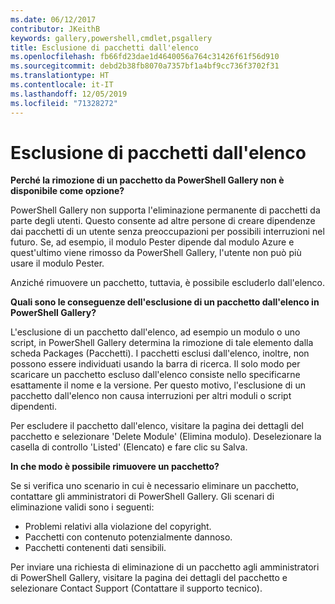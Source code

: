 ```yaml
---
ms.date: 06/12/2017
contributor: JKeithB
keywords: gallery,powershell,cmdlet,psgallery
title: Esclusione di pacchetti dall'elenco
ms.openlocfilehash: fb66fd23dae1d4640056a764c31426f61f56d910
ms.sourcegitcommit: debd2b38fb8070a7357bf1a4bf9cc736f3702f31
ms.translationtype: HT
ms.contentlocale: it-IT
ms.lasthandoff: 12/05/2019
ms.locfileid: "71328272"
---
```

# <a name="unlisting-packages"></a>Esclusione di pacchetti dall'elenco

**Perché la rimozione di un pacchetto da PowerShell Gallery non è disponibile come opzione?**

PowerShell Gallery non supporta l'eliminazione permanente di pacchetti da parte degli utenti.
Questo consente ad altre persone di creare dipendenze dai pacchetti di un utente senza preoccupazioni per possibili interruzioni nel futuro.
Se, ad esempio, il modulo Pester dipende dal modulo Azure e quest'ultimo viene rimosso da PowerShell Gallery, l'utente non può più usare il modulo Pester.

Anziché rimuovere un pacchetto, tuttavia, è possibile escluderlo dall'elenco.

**Quali sono le conseguenze dell'esclusione di un pacchetto dall'elenco in PowerShell Gallery?**

L'esclusione di un pacchetto dall'elenco, ad esempio un modulo o uno script, in PowerShell Gallery determina la rimozione di tale elemento dalla scheda Packages (Pacchetti). I pacchetti esclusi dall'elenco, inoltre, non possono essere individuati usando la barra di ricerca.
Il solo modo per scaricare un pacchetto escluso dall'elenco consiste nello specificarne esattamente il nome e la versione.
Per questo motivo, l'esclusione di un pacchetto dall'elenco non causa interruzioni per altri moduli o script dipendenti.

Per escludere il pacchetto dall'elenco, visitare la pagina dei dettagli del pacchetto e selezionare 'Delete Module' (Elimina modulo). Deselezionare la casella di controllo 'Listed' (Elencato) e fare clic su Salva.

**In che modo è possibile rimuovere un pacchetto?**

Se si verifica uno scenario in cui è necessario eliminare un pacchetto, contattare gli amministratori di PowerShell Gallery.
Gli scenari di eliminazione validi sono i seguenti:
- Problemi relativi alla violazione del copyright.
- Pacchetti con contenuto potenzialmente dannoso.
- Pacchetti contenenti dati sensibili.

Per inviare una richiesta di eliminazione di un pacchetto agli amministratori di PowerShell Gallery, visitare la pagina dei dettagli del pacchetto e selezionare Contact Support (Contattare il supporto tecnico).
